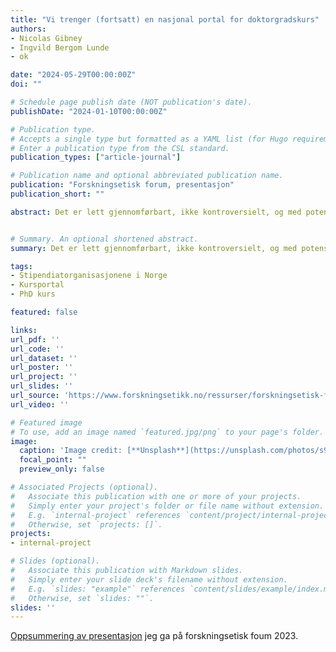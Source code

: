 ```yaml
---
title: "Vi trenger (fortsatt) en nasjonal portal for doktorgradskurs"
authors:
- Nicolas Gibney
- Ingvild Bergom Lunde
- ok

date: "2024-05-29T00:00:00Z"
doi: ""

# Schedule page publish date (NOT publication's date).
publishDate: "2024-01-10T00:00:00Z"

# Publication type.
# Accepts a single type but formatted as a YAML list (for Hugo requirements).
# Enter a publication type from the CSL standard.
publication_types: ["article-journal"]

# Publication name and optional abbreviated publication name.
publication: "Forskningsetisk forum, presentasjon"
publication_short: ""

abstract: Det er lett gjennomførbart, ikke kontroversielt, og med potensial til å skape en stor forbedring i livet til stipendiatene. Men det er fortsatt ikke iverksatt. Klarer vi å få det til i 2024?


# Summary. An optional shortened abstract.
summary: Det er lett gjennomførbart, ikke kontroversielt, og med potensial til å skape en stor forbedring i livet til stipendiatene. Men det er fortsatt ikke iverksatt. Klarer vi å få det til i 2024?

tags:
- Stipendiatorganisasjonene i Norge
- Kursportal
- PhD kurs

featured: false

links:
url_pdf: ''
url_code: ''
url_dataset: ''
url_poster: ''
url_project: ''
url_slides: ''
url_source: 'https://www.forskningsetikk.no/ressurser/forskningsetisk-forum/forskningsetisk-forum-2023/'
url_video: ''

# Featured image
# To use, add an image named `featured.jpg/png` to your page's folder. 
image:
  caption: 'Image credit: [**Unsplash**](https://unsplash.com/photos/s9CC2SKySJM)'
  focal_point: ""
  preview_only: false

# Associated Projects (optional).
#   Associate this publication with one or more of your projects.
#   Simply enter your project's folder or file name without extension.
#   E.g. `internal-project` references `content/project/internal-project/index.md`.
#   Otherwise, set `projects: []`.
projects:
- internal-project

# Slides (optional).
#   Associate this publication with Markdown slides.
#   Simply enter your slide deck's filename without extension.
#   E.g. `slides: "example"` references `content/slides/example/index.md`.
#   Otherwise, set `slides: ""`.
slides: ''
---
```


[Oppsummering av presentasjon](https://www.forskningsetikk.no/ressurser/forskningsetisk-forum/forskningsetisk-forum-2023/) jeg ga på forskningsetisk foum 2023. 

